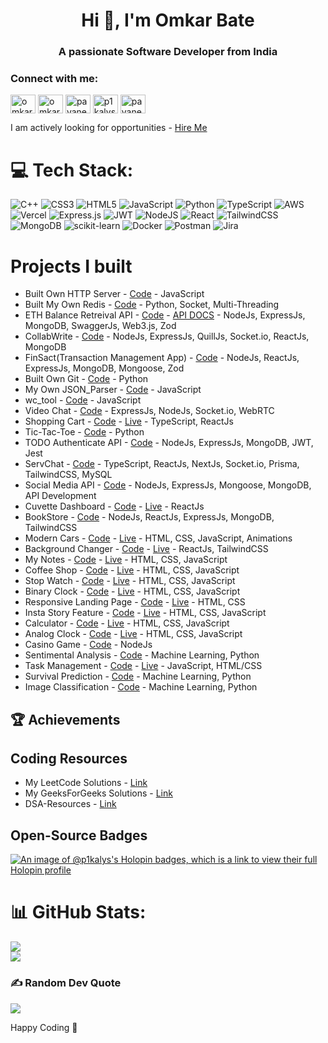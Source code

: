 <h1 align="center">Hi 👋, I'm Omkar Bate</h1>
<h3 align="center">A passionate Software Developer from India </h3>

<h3 align="left">Connect with me:</h3>
<p align="left">
<a href="https://twitter.com/pavan2254" target="blank"><img align="center" src="https://raw.githubusercontent.com/rahuldkjain/github-profile-readme-generator/master/src/images/icons/Social/twitter.svg" alt="omkar2207" height="30" width="40" /></a>
<a href="https://www.linkedin.com/in/omkar-bate-b11a8a218/" target="blank"><img align="center" src="https://raw.githubusercontent.com/rahuldkjain/github-profile-readme-generator/master/src/images/icons/Social/linked-in-alt.svg" alt="omkarbate78/" height="30" width="40" /></a>
<a href="https://www.linkedin.com/in/omkar-bate-b11a8a218/" target="blank"><img align="center" src="https://cdn.jsdelivr.net/npm/simple-icons@3.1.0/icons/codechef.svg" alt="pavanemani14" height="30" width="40" /></a>
<a href="https://www.leetcode.com/p1kalys" target="blank"><img align="center" src="https://raw.githubusercontent.com/rahuldkjain/github-profile-readme-generator/master/src/images/icons/Social/leet-code.svg" alt="p1kalys" height="30" width="40" /></a>
<a href="https://auth.geeksforgeeks.org/user/pavanemani14/profile" target="blank"><img align="center" src="https://raw.githubusercontent.com/rahuldkjain/github-profile-readme-generator/master/src/images/icons/Social/geeks-for-geeks.svg" alt="pavanemani14/profile" height="30" width="40" /></a>
</p>

I am actively looking for opportunities - [Hire Me](https://drive.google.com/file/d/11xTCfM5cLvccPq3QFqlJ1fSp1piVqzsj/view?usp=drive_link)

# 💻 Tech Stack:
![C++](https://img.shields.io/badge/c++-%2300599C.svg?style=for-the-badge&logo=c%2B%2B&logoColor=white) ![CSS3](https://img.shields.io/badge/css3-%231572B6.svg?style=for-the-badge&logo=css3&logoColor=white) ![HTML5](https://img.shields.io/badge/html5-%23E34F26.svg?style=for-the-badge&logo=html5&logoColor=white) ![JavaScript](https://img.shields.io/badge/javascript-%23323330.svg?style=for-the-badge&logo=javascript&logoColor=%23F7DF1E) ![Python](https://img.shields.io/badge/python-3670A0?style=for-the-badge&logo=python&logoColor=ffdd54) ![TypeScript](https://img.shields.io/badge/typescript-%23007ACC.svg?style=for-the-badge&logo=typescript&logoColor=white) ![AWS](https://img.shields.io/badge/AWS-%23FF9900.svg?style=for-the-badge&logo=amazon-aws&logoColor=white) ![Vercel](https://img.shields.io/badge/vercel-%23000000.svg?style=for-the-badge&logo=vercel&logoColor=white) ![Express.js](https://img.shields.io/badge/express.js-%23404d59.svg?style=for-the-badge&logo=express&logoColor=%2361DAFB) ![JWT](https://img.shields.io/badge/JWT-black?style=for-the-badge&logo=JSON%20web%20tokens) ![NodeJS](https://img.shields.io/badge/node.js-6DA55F?style=for-the-badge&logo=node.js&logoColor=white) ![React](https://img.shields.io/badge/react-%2320232a.svg?style=for-the-badge&logo=react&logoColor=%2361DAFB) ![TailwindCSS](https://img.shields.io/badge/tailwindcss-%2338B2AC.svg?style=for-the-badge&logo=tailwind-css&logoColor=white) ![MongoDB](https://img.shields.io/badge/MongoDB-%234ea94b.svg?style=for-the-badge&logo=mongodb&logoColor=white) ![scikit-learn](https://img.shields.io/badge/scikit--learn-%23F7931E.svg?style=for-the-badge&logo=scikit-learn&logoColor=white) ![Docker](https://img.shields.io/badge/docker-%230db7ed.svg?style=for-the-badge&logo=docker&logoColor=white) ![Postman](https://img.shields.io/badge/Postman-FF6C37?style=for-the-badge&logo=postman&logoColor=white) ![Jira](https://img.shields.io/badge/jira-%230A0FFF.svg?style=for-the-badge&logo=jira&logoColor=white)

# Projects I built
- Built Own HTTP Server - [Code](https://github.com/p1kalys/Built-Own-HTTP-Server) - JavaScript
- Built My Own Redis - [Code](https://github.com/p1kalys/own-redis-python) - Python, Socket, Multi-Threading
- ETH Balance Retreival API - [Code](https://github.com/p1kalys/pioneer-assessment) - [API DOCS](https://pioneer-assessment-gdi5.onrender.com/api-docs/) - NodeJs, ExpressJs, MongoDB, SwaggerJs, Web3.js, Zod
- CollabWrite - [Code](https://github.com/p1kalys/CollabWrite) - NodeJs, ExpressJs, QuillJs, Socket.io, ReactJs, MongoDB
- FinSact(Transaction Management App) - [Code](https://github.com/p1kalys/finsact) - NodeJs, ReactJs, ExpressJs, MongoDB, Mongoose, Zod 
- Built Own Git - [Code](https://github.com/p1kalys/build-own-git) - Python 
- My Own JSON_Parser - [Code](https://github.com/p1kalys/Coding_Challenges_by_John_Crickett/tree/main/json_parser) - JavaScript
- wc_tool - [Code](https://github.com/p1kalys/Coding_Challenges_by_John_Crickett/tree/main/wc_tool) - JavaScript
- Video Chat - [Code](https://github.com/p1kalys/Video_Chat) - ExpressJs, NodeJs, Socket.io, WebRTC
- Shopping Cart - [Code](https://github.com/p1kalys/ts-play-cart) - [Live](https://ts-play-cart.vercel.app/) - TypeScript, ReactJs
- Tic-Tac-Toe - [Code](https://github.com/p1kalys/tic-tac-toe) - Python
- TODO Authenticate API - [Code](https://github.com/p1kalys/Speer-Backend) - NodeJs, ExpressJs, MongoDB, JWT, Jest
- ServChat - [Code](https://github.com/p1kalys/ServChat) - TypeScript, ReactJs, NextJs, Socket.io, Prisma, TailwindCSS, MySQL
- Social Media API - [Code](https://github.com/p1kalys/SOCIAL-MEDIA-API) - NodeJs, ExpressJs, Mongoose, MongoDB, API Development
- Cuvette Dashboard - [Code](https://github.com/p1kalys/Cuvette-Dashboard) - [Live](https://cuvette-dashboard-assignment.vercel.app/) - ReactJs
- BookStore - [Code](https://github.com/p1kalys/BookStore) - NodeJs, ReactJs, ExpressJs, MongoDB, TailwindCSS
- Modern Cars - [Code](https://github.com/p1kalys/Modern-Cars) - [Live](https://p1kalys.github.io/Modern-Cars/) - HTML, CSS, JavaScript, Animations
- Background Changer - [Code](https://github.com/p1kalys/bg_change) - [Live](https://bg-change-psi.vercel.app/) - ReactJs, TailwindCSS
- My Notes - [Code](https://github.com/p1kalys/My-notes-App/) - [Live](https://p1kalys.github.io/My-notes-App/) - HTML, CSS, JavaScript
- Coffee Shop - [Code](https://github.com/p1kalys/Coffee-shop) - [Live](https://p1kalys.github.io/Coffee-shop/) - HTML, CSS, JavaScript
- Stop Watch - [Code](https://github.com/p1kalys/Stop-Clock) - [Live](https://p1kalys.github.io/Stop-Clock/) - HTML, CSS, JavaScript
- Binary Clock - [Code](https://github.com/p1kalys/Binary-Clock) - [Live](https://p1kalys.github.io/Binary-Clock/) - HTML, CSS, JavaScript
- Responsive Landing Page - [Code](https://github.com/p1kalys/Responsive-landing-page) - [Live](https://p1kalys.github.io/Responsive-landing-page/) - HTML, CSS
- Insta Story Feature - [Code](https://github.com/p1kalys/Insta-story-feature) - [Live](https://p1kalys.github.io/Insta-story-feature/) - HTML, CSS, JavaScript
- Calculator - [Code](https://github.com/p1kalys/scientific-calculator-toggle-theme) - [Live](https://p1kalys.github.io/scientific-calculator-toggle-theme/) - HTML, CSS, JavaScript
- Analog Clock - [Code](https://github.com/p1kalys/Analog_clock) - [Live](https://p1kalys.github.io/Analog_clock/) - HTML, CSS, JavaScript
- Casino Game - [Code](https://github.com/p1kalys/Task-Management) - NodeJs
- Sentimental Analysis - [Code](https://github.com/p1kalys/Sentiment-Analysis) - Machine Learning, Python
- Task Management - [Code](https://github.com/p1kalys/Task-Management) - [Live](https://p1kalys.github.io/Task-Management/) - JavaScript, HTML/CSS
- Survival Prediction - [Code](https://github.com/p1kalys/Titanic-Survival-prediction) - Machine Learning, Python
- Image Classification - [Code](https://github.com/p1kalys/Image-Classification) - Machine Learning, Python

## 🏆 Achievements


## Coding Resources
- My LeetCode Solutions - [Link](https://www.linkedin.com/in/omkar-bate-b11a8a218/)
- My GeeksForGeeks Solutions - [Link](https://www.linkedin.com/in/omkar-bate-b11a8a218/)
- DSA-Resources - [Link](https://www.linkedin.com/in/omkar-bate-b11a8a218/)

## Open-Source Badges
[![An image of @p1kalys's Holopin badges, which is a link to view their full Holopin profile](https://holopin.me/p1kalys)](https://holopin.io/@p1kalys)

# 📊 GitHub Stats:
![](https://github-readme-stats.vercel.app/api?username=p1kalys&theme=tokyonight&rank_icon=percentile)<br/>
![](https://github-readme-stats.vercel.app/api/top-langs/?username=p1kalys&theme=tokyonight&hide_border=false&include_all_commits=true&count_private=false&layout=compact&hide_progress=true)

### ✍️ Random Dev Quote
![](https://quotes-github-readme.vercel.app/api?type=horizontal&theme=merko)

Happy Coding 🩵
